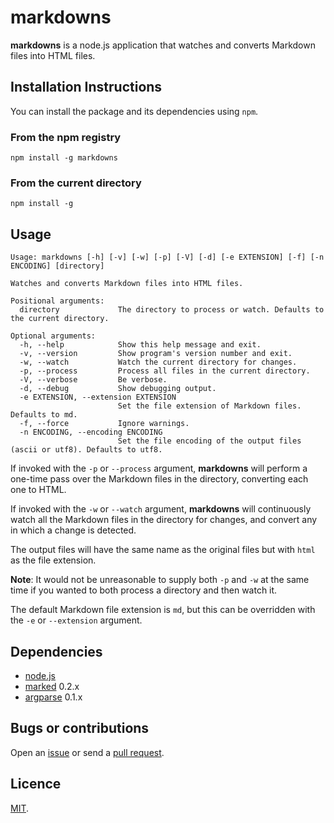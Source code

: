# markdowns

**markdowns** is a node.js application that watches and converts Markdown files into HTML files.

## Installation Instructions

You can install the package and its dependencies using `npm`.

### From the npm registry

    npm install -g markdowns

### From the current directory

    npm install -g

## Usage

    Usage: markdowns [-h] [-v] [-w] [-p] [-V] [-d] [-e EXTENSION] [-f] [-n ENCODING] [directory]

    Watches and converts Markdown files into HTML files.

    Positional arguments:
      directory             The directory to process or watch. Defaults to the current directory.

    Optional arguments:
      -h, --help            Show this help message and exit.
      -v, --version         Show program's version number and exit.
      -w, --watch           Watch the current directory for changes.
      -p, --process         Process all files in the current directory.
      -V, --verbose         Be verbose.
      -d, --debug           Show debugging output.
      -e EXTENSION, --extension EXTENSION
                            Set the file extension of Markdown files. Defaults to md.
      -f, --force           Ignore warnings.
      -n ENCODING, --encoding ENCODING
                            Set the file encoding of the output files (ascii or utf8). Defaults to utf8.

If invoked with the `-p` or `--process` argument, **markdowns** will perform a one-time pass over the Markdown files in the directory, converting each one to HTML.

If invoked with the `-w` or `--watch` argument, **markdowns** will continuously watch all the Markdown files in the directory for changes, and convert any in which a change is detected.

The output files will have the same name as the original files but with `html` as the file extension.

**Note**: It would not be unreasonable to supply both `-p` and `-w` at the same time if you wanted to both process a directory and then watch it.

The default Markdown file extension is `md`, but this can be overridden with the `-e` or `--extension` argument.

## Dependencies

* [node.js](https://github.com/joyent/node)
* [marked](https://github.com/chjj/marked) 0.2.x
* [argparse](https://github.com/nodeca/argparse) 0.1.x

## Bugs or contributions

Open an [issue](http://github.com/crdx/markdowns/issues) or send a [pull request](http://github.com/crdx/markdowns/pulls).

## Licence

[MIT](https://github.com/crdx/markdowns/blob/master/LICENCE.md).

